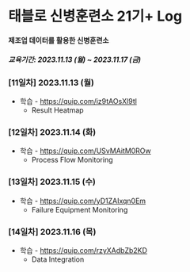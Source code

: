 # 태블로 신병훈련소 21기+ Log

#### 제조업 데이터를 활용한 신병훈련소

##### 교육기간: 2023.11.13 (월) ~ 2023.11.17 (금)



### [11일차] 2023.11.13 (월)

- 학습 - https://quip.com/iz9tAOsXl9tl
  - Result Heatmap



### [12일차] 2023.11.14 (화)

- 학습 - https://quip.com/USvMAitM0ROw
  - Process Flow Monitoring



### [13일차] 2023.11.15 (수)

- 학습 - https://quip.com/yD1ZAIxqn0Em
  - Failure Equipment Monitoring



### [14일차] 2023.11.16 (목)

- 학습 - https://quip.com/rzyXAdbZb2KD
  - Data Integration
